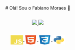 
  
<div align="center">
# Olá! Sou o Fabiano Moraes 👋

##
</div>
  <div align="center">
    <a href="https://github.com/fmelomoraes">
    <img height="100em" src="https://github-readme-stats.vercel.app/api?username=fmelomoraes&show_icons=true&theme=dark&include_all_commits=true&count_private=true"/>
    <img height="100em" src="https://github-readme-stats.vercel.app/api/top-langs/?username=fmelomoraes&layout=compact&langs_count=7&theme=dark"/>
  </div>

  
   ## 
  
  <div align="center">
   <div style="display: inline_block">
     <img align="center" alt="fab-Js" height="30" width="40" src="https://raw.githubusercontent.com/devicons/devicon/master/icons/javascript/javascript-plain.svg">
     <img align="center" alt="fab-HTML" height="30" width="40" src="https://raw.githubusercontent.com/devicons/devicon/master/icons/html5/html5-original.svg">
     <img align="center" alt="fab-CSS" height="30" width="40" src="https://raw.githubusercontent.com/devicons/devicon/master/icons/css3/css3-original.svg">
     <img align="center" alt="fab-Python" height="30" width="40" src="https://raw.githubusercontent.com/devicons/devicon/master/icons/python/python-original.svg">
   </div>
  </div>
</div>
